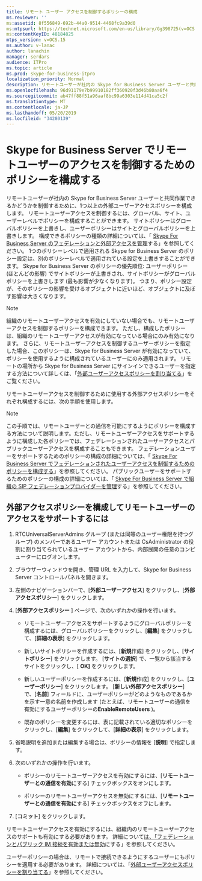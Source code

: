 ```yaml
---
title: リモート ユーザー アクセスを制御するポリシーの構成
ms.reviewer: ''
ms:assetid: 8f556849-692b-44a0-9514-4468fc9a39d0
ms:mtpsurl: https://technet.microsoft.com/en-us/library/Gg398725(v=OCS.15)
ms:contentKeyID: 48184825
mtps_version: v=OCS.15
ms.author: v-lanac
author: lanachin
manager: serdars
audience: ITPro
ms.topic: article
ms.prod: skype-for-business-itpro
localization_priority: Normal
description: リモートユーザーが社内の Skype for Business Server ユーザーと共同作業できるかどうかを制御するために、1つ以上の外部ユーザーアクセスポリシーを構成します。 リモートユーザーアクセスを制御するには、グローバル、サイト、ユーザーレベルでポリシーを構成することができます。
ms.openlocfilehash: 96d91179e7b99910182ff360920f3d46b80aa6f4
ms.sourcegitcommit: ab47ff88f51a96aaf8bc99a6303e114d41ca5c2f
ms.translationtype: MT
ms.contentlocale: ja-JP
ms.lasthandoff: 05/20/2019
ms.locfileid: "34280139"
---
```

# <a name="configure-policies-to-control-remote-user-access-in-skype-for-business-server"></a>Skype for Business Server でリモートユーザーのアクセスを制御するためのポリシーを構成する

リモートユーザーが社内の Skype for Business Server ユーザーと共同作業できるかどうかを制御するために、1つ以上の外部ユーザーアクセスポリシーを構成します。 リモートユーザーアクセスを制御するには、グローバル、サイト、ユーザーレベルでポリシーを構成することができます。 サイトポリシーはグローバルポリシーを上書きし、ユーザーポリシーはサイトとグローバルポリシーを上書きします。 構成できるポリシーの種類の詳細については、「 [Skype For Business Server のフェデレーションと外部アクセスを管理](../managing-federation-and-external-access.md)する」を参照してください。 1つのポリシーレベルで適用される Skype for Business Server のポリシー設定は、別のポリシーレベルで適用されている設定を上書きすることができます。 Skype for Business Server のポリシーの優先順位: ユーザーポリシー (ほとんどの影響) でサイトポリシーが上書きされ、サイトポリシーがグローバルポリシーを上書きします (最も影響が少なくなります)。 つまり、ポリシー設定が、そのポリシーの影響を受けるオブジェクトに近いほど、オブジェクトに及ぼす影響は大きくなります。

> [!NOTE]  
> 組織のリモートユーザーアクセスを有効にしていない場合でも、リモートユーザーアクセスを制御するポリシーを構成できます。 ただし、構成したポリシーは、組織のリモートユーザーアクセスが有効になっている場合にのみ有効になります。 さらに、リモートユーザーアクセスを制御するユーザーポリシーを指定した場合、このポリシーは、Skype for Business Server が有効になっていて、ポリシーを使用するように構成されているユーザーにのみ適用されます。 リモートの場所から Skype for Business Server にサインインできるユーザーを指定する方法について詳しくは、「[外部ユーザーアクセスポリシーを割り当てる](assign-an-external-user-access-policy.md)」をご覧ください。

リモートユーザーアクセスを制御するために使用する外部アクセスポリシーをそれぞれ構成するには、次の手順を使用します。


> [!NOTE]  
> この手順では、リモートユーザーとの通信を可能にするようにポリシーを構成する方法について説明します。ただし、リモートユーザーアクセスをサポートするように構成した各ポリシーでは、フェデレーションされたユーザーアクセスとパブリックユーザーアクセスを構成することもできます。 フェデレーションユーザーをサポートするためのポリシーの構成の詳細については、「 [Skype For Business Server でフェデレーションされたユーザーアクセスを制御するためのポリシーを構成する](configure-policies-to-control-federated-user-access.md)」を参照してください。 パブリックユーザーをサポートするためのポリシーの構成の詳細については、「 [Skype For Business Server で組織の SIP フェデレーションプロバイダーを管理](../sip-providers/manage-sip-federated-providers-for-your-organization.md)する」を参照してください。


## <a name="to-configure-an-external-access-policy-to-support-remote-user-access"></a>外部アクセスポリシーを構成してリモートユーザーのアクセスをサポートするには

1.  RTCUniversalServerAdmins グループ (または同等のユーザー権限を持つグループ) のメンバーであるユーザー アカウントまたは CsAdministrator の役割に割り当てられているユーザー アカウントから、内部展開の任意のコンピューターにログオンします。

2.  ブラウザーウィンドウを開き、管理 URL を入力して、Skype for Business Server コントロールパネルを開きます。 

3.  左側のナビゲーションバーで、[**外部ユーザーアクセス**] をクリックし、[**外部アクセスポリシー**] をクリックします。

4.  [**外部アクセスポリシー** ] ページで、次のいずれかの操作を行います。
    
      - リモートユーザーアクセスをサポートするようにグローバルポリシーを構成するには、グローバルポリシーをクリックし、[**編集**] をクリックして、[**詳細の表示**] をクリックします。
    
      - 新しいサイトポリシーを作成するには、[**新規**作成] をクリックし、[**サイトポリシー**] をクリックします。 [**サイトの選択**] で、一覧から該当するサイトをクリックし、[ **OK]** をクリックします。
    
      - 新しいユーザーポリシーを作成するには、[**新規**作成] をクリックし、[**ユーザーポリシー**] をクリックします。 [**新しい外部アクセスポリシー**] で、[**名前**] フィールドに、ユーザーポリシーがどのようなものであるかを示す一意の名前を作成します (たとえば、リモートユーザーの通信を有効にするユーザーポリシーの**EnableRemoteUsers** )。
    
      - 既存のポリシーを変更するには、表に記載されている適切なポリシーをクリックし、[**編集**] をクリックして、[**詳細の表示**] をクリックします。

5.  省略説明を追加または編集する場合は、ポリシーの情報を [**説明**] で指定します。

6.  次のいずれかの操作を行います。
    
      - ポリシーのリモートユーザーアクセスを有効にするには、[**リモートユーザーとの通信を有効**にする] チェックボックスをオンにします。
    
      - ポリシーのリモートユーザーアクセスを無効にするには、[**リモートユーザーとの通信を有効に**する] チェックボックスをオフにします。

7.  [**コミット**] をクリックします。

リモートユーザーアクセスを有効にするには、組織内のリモートユーザーアクセスのサポートも有効にする必要があります。 詳細について[は、「フェデレーションとパブリック IM 接続を有効または無効](../access-edge/enable-or-disable-federation-and-public-im-connectivity.md)にする」を参照してください。

ユーザーポリシーの場合は、リモートで接続できるようにするユーザーにもポリシーを適用する必要があります。 詳細については、「[外部ユーザーアクセスポリシーを割り当てる](assign-an-external-user-access-policy.md)」を参照してください。

